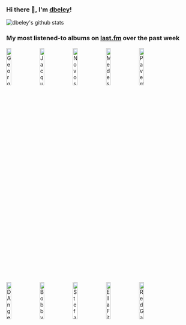 ### Hi there 👋, I'm [dbeley](https://dbeley.ovh/en)!

![dbeley's github stats](https://github-readme-stats.vercel.app/api?username=dbeley)

### My most listened-to albums on [last.fm](https://www.last.fm/user/d_beley) over the past week

[<img src='https://lastfm.freetls.fastly.net/i/u/300x300/9697e2e222e94c67cc754d9864cc376a.png' width='16%' height='16%' alt='Georges Brassens - Volume 1: La Mauvaise Réputation'>](https://www.last.fm/music/georges%2bbrassens/volume%2b1%253a%2bla%2bmauvaise%2br%25c3%25a9putation)&nbsp;
[<img src='https://lastfm.freetls.fastly.net/i/u/300x300/94761a6a1554ed9fab8b9c06745dd858.jpg' width='16%' height='16%' alt='Jacques Brel - Ces Gens-Là'>](https://www.last.fm/music/jacques%2bbrel/ces%2bgens-l%25c3%25a0)&nbsp;
[<img src='https://lastfm.freetls.fastly.net/i/u/300x300/04e10daff3151613e3245811c166b425.jpg' width='16%' height='16%' alt='Novos Baianos - Acabou Chorare'>](https://www.last.fm/music/novos%2bbaianos/acabou%2bchorare)&nbsp;
[<img src='https://lastfm.freetls.fastly.net/i/u/300x300/4d6ff43fa310412ec1854fa9ab284945.jpg' width='16%' height='16%' alt='Medeski, Martin and Wood - Shack-man'>](https://www.last.fm/music/medeski%252c%2bmartin%2band%2bwood/shack-man)&nbsp;
[<img src='https://lastfm.freetls.fastly.net/i/u/300x300/430d2e86ee6d0fa9dec2f46c044956b1.jpg' width='16%' height='16%' alt='Pavement - Brighten the Corners'>](https://www.last.fm/music/pavement/brighten%2bthe%2bcorners)&nbsp;
<br>
[<img src='https://lastfm.freetls.fastly.net/i/u/300x300/2abd5ffdfb15f156135e2b53f343fc0f.jpg' width='16%' height='16%' alt='DAngelo - Voodoo'>](https://www.last.fm/music/d%2527angelo/voodoo)&nbsp;
[<img src='https://lastfm.freetls.fastly.net/i/u/300x300/5b2666a4a3bab4c170349b0906542f3b.png' width='16%' height='16%' alt='Bobby Timmons - Soul Time'>](https://www.last.fm/music/bobby%2btimmons/soul%2btime)&nbsp;
[<img src='https://lastfm.freetls.fastly.net/i/u/300x300/c5b36223b8174166c1723f282d67b283.jpg' width='16%' height='16%' alt='Stefano Bollani - Joy In Spite Of Everything'>](https://www.last.fm/music/stefano%2bbollani/joy%2bin%2bspite%2bof%2beverything)&nbsp;
[<img src='https://lastfm.freetls.fastly.net/i/u/300x300/84b96746227062e313823f548318aa32.jpg' width='16%' height='16%' alt='Ella Fitzgerald - Ella Fitzgerald Sings The George And Ira Gershwin Song Book'>](https://www.last.fm/music/ella%2bfitzgerald/ella%2bfitzgerald%2bsings%2bthe%2bgeorge%2band%2bira%2bgershwin%2bsong%2bbook)&nbsp;
[<img src='https://lastfm.freetls.fastly.net/i/u/300x300/abd681f7ef3ed16ddc13b9087fb4ee60.jpg' width='16%' height='16%' alt='Red Garland - Red Garlands Piano'>](https://www.last.fm/music/red%2bgarland/red%2bgarland%2527s%2bpiano)&nbsp;
<br>
